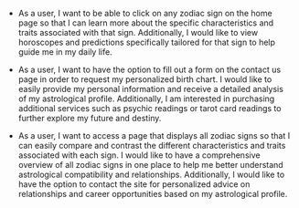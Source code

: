 * As a user, I want to be able to click on any zodiac sign on the home page so that I can learn more about the specific characteristics and traits associated with that sign. Additionally, I would like to view horoscopes and predictions specifically tailored for that sign to help guide me in my daily life.

* As a user, I want to have the option to fill out a form on the contact us page in order to request my personalized birth chart. I would like to easily provide my personal information and receive a detailed analysis of my astrological profile. Additionally, I am interested in purchasing additional services such as psychic readings or tarot card readings to further explore my future and destiny.

* As a user, I want to access a page that displays all zodiac signs so that I can easily compare and contrast the different characteristics and traits associated with each sign. I would like to have a comprehensive overview of all zodiac signs in one place to help me better understand astrological compatibility and relationships. Additionally, I would like to have the option to contact the site for personalized advice on relationships and career opportunities based on my astrological profile.